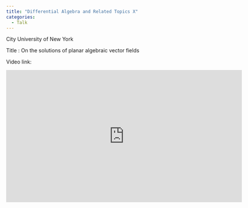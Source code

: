 ```yaml
---
title: "Differential Algebra and Related Topics X"
categories:
  - Talk
---
```

City University of New York

Title : On the solutions of planar algebraic vector fields

Video link: 
<iframe width="640" height="360" src="https://www.youtube.com/watch?v=aThGk3Lfbgk&t=1469s controls=0&amp;showinfo=0" frameborder="0" allowfullscreen></iframe>